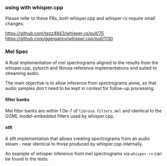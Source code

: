 ### using with whisper.cpp

Please refer to these PRs, both whisper.cpp and whisper-rs require small
changes:

https://github.com/tazz4843/whisper-rs/pull/75
https://github.com/ggerganov/whisper.cpp/pull/1130

### Mel Spec

A Rust implementation of mel spectrograms aligned to the results from the
whisper.cpp, pytorch and librosa reference implementations and suited to
streaming audio.

The main objective is to allow inference from spectrograms alone, so that
audio samples don't need to be kept in context for follow-up processing.

#### filter banks

Mel filter banks are within 1.0e-7 of `librosa.filters.mel` and identical to
the GGML model-embedded filters used by whisper.cpp.

#### stft

A stft implementation that allows creating spectrograms from an audio steam -
near identical to those produced by whisper.cpp internally.

An example of whisper inference from mel spectrograms via `whisper-rs` can be
found in the tests.
